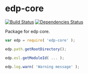 # edp-core

[![Build Status](https://travis-ci.org/ecomfe/edp-core.png?branch=master)](https://travis-ci.org/ecomfe/edp-core) [![Dependencies Status](https://david-dm.org/ecomfe/edp-core.png)](https://david-dm.org/ecomfe/edp-core)


Package for edp core.

```javascript
var edp = require( 'edp-core' );

edp.path.getRootDirectory();

edp.esl.getModuleId( ... );

edp.log.warn( 'Warning message' );
```
